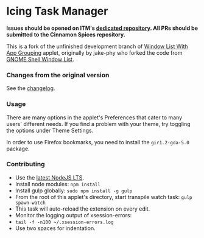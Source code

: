 Icing Task Manager
=============

**Issues should be opened on ITM's [dedicated repository](https://github.com/jaszhix/icingtaskmanager). All PRs should be submitted to the Cinnamon Spices repository.**

This is a fork of the unfinished development branch of [Window List With App Grouping](https://github.com/jake-phy/WindowIconList/) applet, originally by jake-phy who forked the code from [GNOME Shell Window List](https://github.com/siefkenj/gnome-shell-windowlist/).

### Changes from the original version

See the [changelog](https://github.com/jaszhix/icingtaskmanager/blob/master/CHANGELOG.md).

### Usage

There are many options in the applet's Preferences that cater to many users' different needs. If you find a problem with your theme, try toggling the options under Theme Settings.

In order to use Firefox bookmarks, you need to install the ```gir1.2-gda-5.0``` package.

### Contributing

*  Use the [latest NodeJS LTS](https://github.com/nodesource/distributions).
*  Install node modules: ```npm install```
*  Install gulp globally: ```sudo npm install -g gulp```
*  From the root of this applet's directory, start transpile watch task: ```gulp spawn-watch```
  * This task will auto-reload the extension on every edit.
*  Monitor the logging output of xsession-errors:
  * ```tail -f -n100 ~/.xsession-errors.log```
* Use two spaces for indentation.
